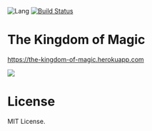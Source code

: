 
![Lang](https://img.shields.io/badge/language-ruby-red)
[![Build Status](https://travis-ci.com/rokhimin/rails-the-kingdom-of-magic.svg?branch=master)](https://travis-ci.com/rokhimin/raild-the-kingdom-of-magic)
# The Kingdom of Magic

https://the-kingdom-of-magic.herokuapp.com

![](http://25.media.tumblr.com/tumblr_me3wpiMqsB1runxsho1_500.gif)

# License
MIT License.